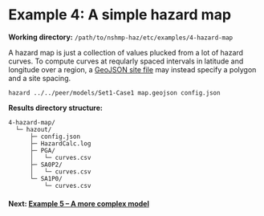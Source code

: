 # Example 4: A simple hazard map

__Working directory:__ `/path/to/nshmp-haz/etc/examples/4-hazard-map`

A hazard map is just a collection of values plucked from a lot of hazard curves.
To compute curves at reqularly spaced intervals in latitude and longitude over a region,
 a [GeoJSON site file](https://github.com/usgs/nshmp-haz/wiki/sites#geojson-format-geojson)
 may instead specify a polygon and a site spacing.

```Shell
hazard ../../peer/models/Set1-Case1 map.geojson config.json
```

__Results directory structure:__

```text
4-hazard-map/
  └─ hazout/
      ├─ config.json
      ├─ HazardCalc.log
      ├─ PGA/
      │   └─ curves.csv
      ├─ SA0P2/
      │   └─ curves.csv
      └─ SA1P0/
          └─ curves.csv
```

<!-- markdownlint-disable MD001 -->
#### Next: [Example 5 – A more complex model](../5-complex-model/README.md)
